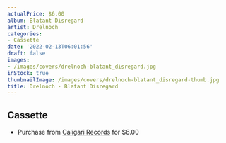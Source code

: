 ```yaml
---
actualPrice: $6.00
album: Blatant Disregard
artist: Drelnoch
categories:
- Cassette
date: '2022-02-13T06:01:56'
draft: false
images:
- /images/covers/drelnoch-blatant_disregard.jpg
inStock: true
thumbnailImage: /images/covers/drelnoch-blatant_disregard-thumb.jpg
title: Drelnoch - Blatant Disregard
---
```


## Cassette
* Purchase from [Caligari Records](https://caligarirecords.storenvy.com/products/35037604-drelnoch-blatant-disregard) for $6.00
